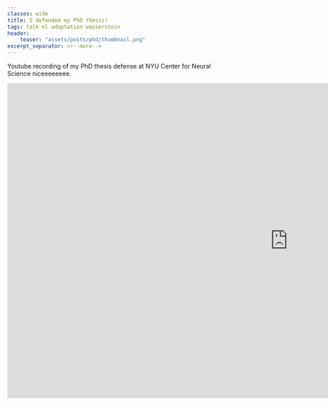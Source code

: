 ```yaml
---
classes: wide
title: I defended my PhD thesis!
tags: talk ml adaptation wasserstein
header:
    teaser: "assets/posts/phd/thumbnail.png"
excerpt_separator: <!--more-->
---
```

Youtube recording of my PhD thesis defense at NYU Center for Neural Science niceeeeeeee.
<!--more-->

<iframe width="1280" height="720" src="https://www.youtube.com/embed/R50yEhZWR6w" title="Lyndon Duong PhD Defense: Adaptive Coding Efficiency &amp; Stochastic Geometry" frameborder="0" allow="accelerometer; autoplay; clipboard-write; encrypted-media; gyroscope; picture-in-picture; web-share" allowfullscreen></iframe>
